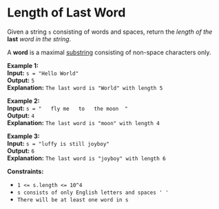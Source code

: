 # Length of Last Word

Given a string `s` consisting of words and spaces, return the *length of the* __last__ *word in the string*.

A __word__ is a maximal [substring](https://en.wikipedia.org/wiki/Substring) consisting of non-space characters only.



**Example 1:** \
__Input:__ ```s = "Hello World"```\
__Output:__ ```5``` \
__Explanation:__ ```The last word is "World" with length 5```

**Example 2:** \
__Input:__ ```s = "   fly me   to   the moon  "```\
__Output:__ ```4``` \
__Explanation:__ ```The last word is "moon" with length 4```
                                                                                    
**Example 3:** \
__Input:__ ```s = "luffy is still joyboy"```\
__Output:__ ```6``` \
__Explanation:__ ```The last word is "joyboy" with length 6```



**Constraints:**
* ```1 <= s.length <= 10^4```
* ```s consists of only English letters and spaces ' '```
* ```There will be at least one word in s```

